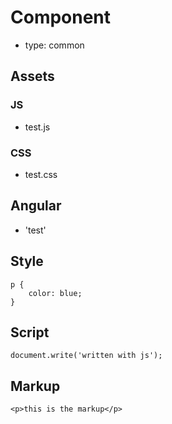 Component
=========
- type: common

## Assets

### JS
- test.js

### CSS
- test.css

## Angular
- 'test'

## Style

	p {
		color: blue;
	}

## Script

	document.write('written with js');

## Markup

	<p>this is the markup</p>